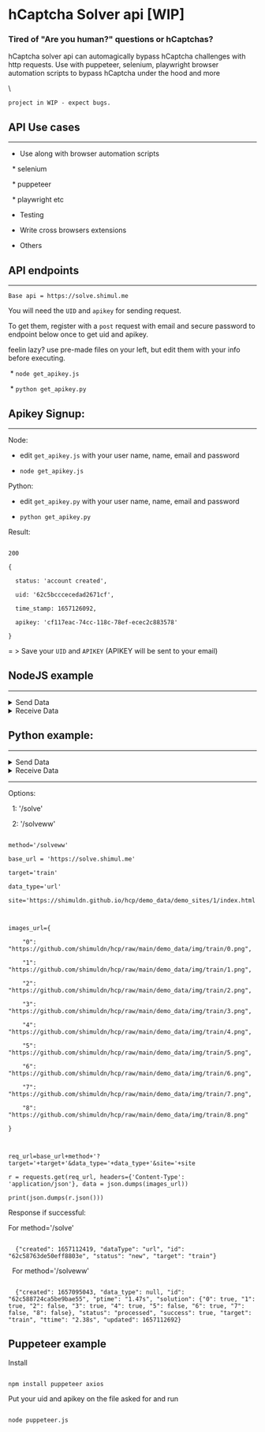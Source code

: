 # hCaptcha Solver api [WIP]



### Tired of "Are you human?" questions or hCaptchas?

hCaptcha solver api can automagically bypass hCaptcha challenges with http requests. Use with puppeteer, selenium, playwright browser automation scripts to bypass hCaptcha under the hood and more

\



`project in WIP - expect bugs.`



## API Use cases

---



* Use along with browser automation scripts

  * selenium

  * puppeteer

  * playwright etc

* Testing

* Write cross browsers extensions

* Others



<!-- ## Benchmark

---

Execution time per captcha solve: 



1-3sec \

(depends on network and api conditions) -->



## API endpoints

---



`Base api = https://solve.shimul.me`



You will need the `UID` and `apikey` for sending request.

To get them, register with a `post` request with email and secure password to endpoint below once to get uid and apikey.



feelin lazy? use pre-made files on your left, but edit them with your info before executing.



 * `node get_apikey.js` 

 * `python get_apikey.py`





## Apikey Signup:

---





Node: 

* edit `get_apikey.js` with your user name, name, email and password

* `node get_apikey.js`



Python:

* edit `get_apikey.py` with your user name, name, email and password

* `python get_apikey.py`





Result:



```

200

{

  status: 'account created',

  uid: '62c5bcccecedad2671cf',

  time_stamp: 1657126092,

  apikey: 'cf117eac-74cc-118c-78ef-ecec2c883578'

}

```



= > Save your ```UID``` and ```APIKEY``` (APIKEY will be sent to your email)



<!-- TODO -->



## NodeJS example

---

<details>

  <summary>Send Data</summary>

  

  ## Heading

  1. A numbered

  2. list

     * With some

     * Sub bullets

</details>



<details>

  <summary>Receive Data</summary>

  

  ## Heading

  1. A numbered

  2. list

     * With some

     * Sub bullets

</details>



## Python example:

---

<details>

  <summary>Send Data</summary>

  

  ## Heading

  1. A numbered

  2. list

     * With some

     * Sub bullets

</details>



<details>

  <summary>Receive Data</summary>

  

  ## Heading

  1. A numbered

  2. list

     * With some

     * Sub bullets

</details>



<!-- TODO -->



---





Options:

  1: '/solve'

  2: '/solveww'



```

method='/solveww'

base_url = 'https://solve.shimul.me'

target='train'

data_type='url'

site='https://shimuldn.github.io/hcp/demo_data/demo_sites/1/index.html'



images_url={

    "0": "https://github.com/shimuldn/hcp/raw/main/demo_data/img/train/0.png",

    "1": "https://github.com/shimuldn/hcp/raw/main/demo_data/img/train/1.png",

    "2": "https://github.com/shimuldn/hcp/raw/main/demo_data/img/train/2.png",

    "3": "https://github.com/shimuldn/hcp/raw/main/demo_data/img/train/3.png",

    "4": "https://github.com/shimuldn/hcp/raw/main/demo_data/img/train/4.png",

    "5": "https://github.com/shimuldn/hcp/raw/main/demo_data/img/train/5.png",

    "6": "https://github.com/shimuldn/hcp/raw/main/demo_data/img/train/6.png",

    "7": "https://github.com/shimuldn/hcp/raw/main/demo_data/img/train/7.png",

    "8": "https://github.com/shimuldn/hcp/raw/main/demo_data/img/train/8.png"

}



req_url=base_url+method+'?target='+target+'&data_type='+data_type+'&site='+site

r = requests.get(req_url, headers={'Content-Type': 'application/json'}, data = json.dumps(images_url))

print(json.dumps(r.json()))

```



Response if successful:



For method='/solve'



```

  {"created": 1657112419, "dataType": "url", "id": "62c58763de50eff8803e", "status": "new", "target": "train"}

```



  For method='/solveww'

```

  {"created": 1657095043, "data_type": null, "id": "62c588724ca5be9bae55", "ptime": "1.47s", "solution": {"0": true, "1": true, "2": false, "3": true, "4": true, "5": false, "6": true, "7": false, "8": false}, "status": "processed", "success": true, "target": "train", "ttime": "2.38s", "updated": 1657112692}

```





## Puppeteer example

Install

```

npm install puppeteer axios

```

Put your uid and apikey on the file asked for and run

```

node puppeteer.js

```
